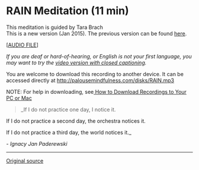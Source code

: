 RAIN Meditation (11 min)
========================

This meditation is guided by Tara Brach  
This is a new version (Jan 2015). The previous version can be found [here][38].  

[[AUDIO FILE][40]]
  

_If you are deaf or hard-of-hearing, or English is not your first language, you
may want to try the [video version with closed captioning][39]._

You are welcome to download this recording to another device. It can be
accessed directly at <http://palousemindfulness.com/disks/RAIN.mp3>

NOTE: For help in downloading, see[ How to Download Recordings to Your PC or Mac][41]


> _If I do not practice one day, I notice it.

If I do not practice a second day, the orchestra notices it.

If I do not practice a third day, the world notices it._

\- _Ignacy Jan Paderewski_


[38]: /disks/RAIN-old.mp3
[39]: https://www.youtube.com/watch?v=cQakZvcr-co
[40]: /disks/RAIN.mp3
[41]: http://palousemindfulness.com/meditations/downloading.html
  
-----

[Original source](http://palousemindfulness.com/meditations/RAIN.html "Permalink to RAIN Meditation")
